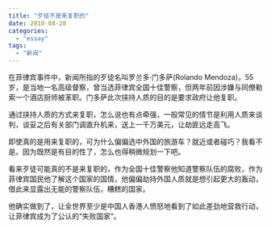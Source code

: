 ```yaml
---
title: "歹徒不是来复职的"
date: 2010-08-28
categories: 
  - "essay"
tags: 
  - "新闻"
---
```


在菲律宾事件中，新闻所指的歹徒名叫罗兰多·门多萨(Rolando Mendoza)，55岁，是当地一名高级督察，曾当选菲律宾全国十佳警察，但两年前因涉嫌与同僚勒索一个酒店厨师被革职。门多萨此次挟持人质的目的是要求政府让他复职。

通过挟持人质的方式来复职，怎么说也有点牵强，一般常见的情节是利用人质来谈判，谈妥之后有关部门调直升机来，送上一千万美元，让劫匪远走高飞。

即使真的是用来复职的，可为什么偏偏选中外国的旅游车？就近或者碰巧？我看不是。因为既然是有目的性了，怎么也得稍微规划一下吧。

看来歹徒可能真的不是来复职的，作为全国十佳警察他知道警察队伍的腐败，作为菲律宾国民他了解这个国家的国情，他偏偏劫持外国人质就是想引起更大的轰动，借此来显露出无能的警察队伍，糟糕的国家。

他确实做到了，让全世界至少是中国人香港人愤怒地看到了如此差劲地营救行动，让菲律宾成为了公认的“失败国家”。

